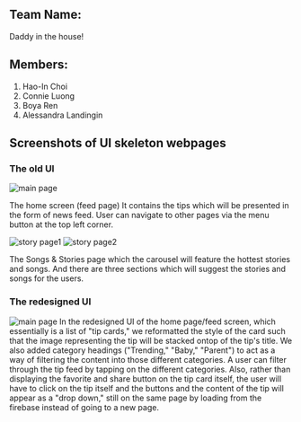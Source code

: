 ## Team Name: 
Daddy in the house!

## Members: 
1. Hao-In Choi
2. Connie Luong 
3. Boya Ren 
4. Alessandra Landingin

## Screenshots of UI skeleton webpages

### The old UI 

![main page](milestone_img/main1.JPG)

The home screen (feed page)
It contains the tips which will be presented in the form of news feed. User can navigate to other pages via the menu button at the top left corner. 

![story page1](milestone_img/main2.JPG)
![story page2](milestone_img/main3.JPG)


The Songs & Stories page which the carousel will feature the hottest stories and songs. And there are three sections which will suggest the stories and songs for the users.


### The redesigned UI

![main page](screenshots/feed_updated.PNG)
In the redesigned UI of the home page/feed screen, which essentially is a list of "tip cards," we reformatted the style of the card such that the image representing the tip will be stacked ontop of the tip's title. We also added category headings ("Trending," "Baby," "Parent") to act as a way of filtering the content into those different categories. A user can filter through the tip feed by tapping on the different categories. 
Also, rather than displaying the favorite and share button on the tip card itself, the user will have to click on the tip itself and the buttons and the content of the tip will appear as a "drop down," still on the same page by loading from the firebase instead of going to a new page.
